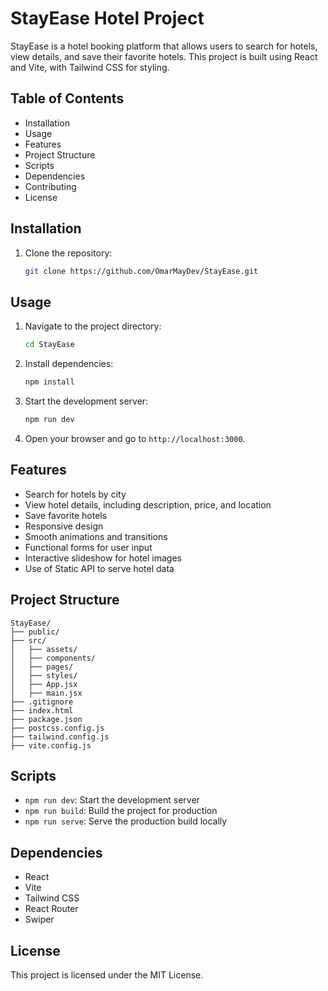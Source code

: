 # StayEase Hotel Project

StayEase is a hotel booking platform that allows users to search for hotels, view details, and save their favorite hotels. This project is built using React and Vite, with Tailwind CSS for styling.

## Table of Contents

- Installation
- Usage
- Features
- Project Structure
- Scripts
- Dependencies
- Contributing
- License

## Installation

1. Clone the repository:
   ```sh
   git clone https://github.com/OmarMayDev/StayEase.git
   ```

## Usage

1. Navigate to the project directory:
   ```sh
   cd StayEase
   ```
2. Install dependencies:
   ```sh
   npm install
   ```
3. Start the development server:
   ```sh
   npm run dev
   ```
4. Open your browser and go to `http://localhost:3000`.

## Features

- Search for hotels by city
- View hotel details, including description, price, and location
- Save favorite hotels
- Responsive design
- Smooth animations and transitions
- Functional forms for user input
- Interactive slideshow for hotel images
- Use of Static API to serve hotel data

## Project Structure

```
StayEase/
├── public/
├── src/
│   ├── assets/
│   ├── components/
│   ├── pages/
│   ├── styles/
│   ├── App.jsx
│   ├── main.jsx
├── .gitignore
├── index.html
├── package.json
├── postcss.config.js
├── tailwind.config.js
├── vite.config.js
```

## Scripts

- `npm run dev`: Start the development server
- `npm run build`: Build the project for production
- `npm run serve`: Serve the production build locally

## Dependencies

- React
- Vite
- Tailwind CSS
- React Router
- Swiper

## License

This project is licensed under the MIT License.
